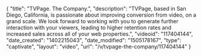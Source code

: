 {
    "title": "TVPage. The Company.",
    "description": "TVPage, based in San Diego, California, is passionate about improving conversion from video, on a grand scale. We look forward to working with you to generate further interaction with your viewers, leading to higher retention rates and increased sales across all of your web properties.",
    "videoid": "117404144",
    "date_created": "1402215043",
    "date_modified": "1505178167",
    "type": "captivate",
    "layout": "video",
    "url": "\/v\/tvpage-the-company\/117404144"
}